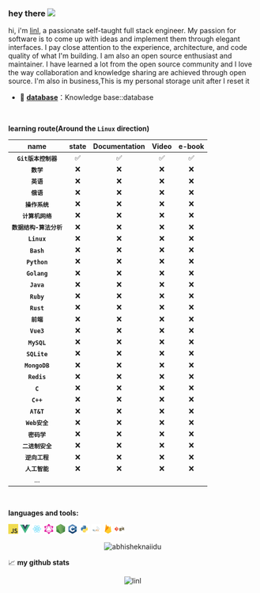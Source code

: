 ### hey there <img src="https://media.giphy.com/media/hvRJCLFzcasrR4ia7z/giphy.gif" width="25px">
hi, i'm [linl](https://github.com/linl-0x0), a passionate self-taught full stack engineer. My passion for software is to come up with ideas and implement them through elegant interfaces. I pay close attention to the experience, architecture, and code quality of what I'm building.
I am also an open source enthusiast and maintainer. I have learned a lot from the open source community and I love the way collaboration and knowledge sharing are achieved through open source.
I'm also in business,This is my personal storage unit after I reset it  

-  🔭 **[database](https://github.com/linl-0x0/database)**：Knowledge base::database

<br/>

**learning route(Around the `Linux` direction)**

|          name           | state | Documentation | Video | e-book |
| :---------------------: | :---: | :-----------: | :---: | :----: |
|   **`Git版本控制器`**   |   ✅   |       ✅       |   ✅   |   ✅    |
|       **`数学`**        |   ❌   |       ❌       |   ❌   |   ❌    |
|       **`英语`**        |   ❌   |       ❌       |   ❌   |   ❌    |
|       **`俄语`**        |   ❌   |       ❌       |   ❌   |   ❌    |
|     **`操作系统`**      |   ❌   |       ❌       |   ❌   |   ❌    |
|    **`计算机网络`**     |   ❌   |       ❌       |   ❌   |   ❌    |
| **`数据结构-算法分析`** |   ❌   |       ❌       |   ❌   |   ❌    |
|       **`Linux`**       |   ❌   |       ❌       |   ❌   |   ❌    |
|       **`Bash`**        |   ❌   |       ❌       |   ❌   |   ❌    |
|      **`Python`**       |   ❌   |       ❌       |   ❌   |   ❌    |
|      **`Golang`**       |   ❌   |       ❌       |   ❌   |   ❌    |
|       **`Java`**        |   ❌   |       ❌       |   ❌   |   ❌    |
|       **`Ruby`**        |   ❌   |       ❌       |   ❌   |   ❌    |
|       **`Rust`**        |   ❌   |       ❌       |   ❌   |   ❌    |
|       **`前端`**        |   ❌   |       ❌       |   ❌   |   ❌    |
|       **`Vue3`**        |   ❌   |       ❌       |   ❌   |   ❌    |
|       **`MySQL`**       |   ❌   |       ❌       |   ❌   |   ❌    |
|      **`SQLite`**       |   ❌   |       ❌       |   ❌   |   ❌    |
|      **`MongoDB`**      |   ❌   |       ❌       |   ❌   |   ❌    |
|       **`Redis`**       |   ❌   |       ❌       |   ❌   |   ❌    |
|         **`C`**         |   ❌   |       ❌       |   ❌   |   ❌    |
|        **`C++`**        |   ❌   |       ❌       |   ❌   |   ❌    |
|       **`AT&T`**        |   ❌   |       ❌       |   ❌   |   ❌    |
|      **`Web安全`**      |   ❌   |       ❌       |   ❌   |   ❌    |
|      **`密码学`**       |   ❌   |       ❌       |   ❌   |   ❌    |
|    **`二进制安全`**     |   ❌   |       ❌       |   ❌   |   ❌    |
|     **`逆向工程`**      |   ❌   |       ❌       |   ❌   |   ❌    |
|     **`人工智能`**      |   ❌   |       ❌       |   ❌   |   ❌    |
|           ...           |       |               |       |        |

<br/>

**languages and tools:**  

<code><img height="20" src="https://raw.githubusercontent.com/github/explore/80688e429a7d4ef2fca1e82350fe8e3517d3494d/topics/javascript/javascript.png"></code>
<code><img height="20" src="https://raw.githubusercontent.com/github/explore/80688e429a7d4ef2fca1e82350fe8e3517d3494d/topics/vue/vue.png"></code>
<code><img height="20" src="https://raw.githubusercontent.com/github/explore/80688e429a7d4ef2fca1e82350fe8e3517d3494d/topics/react/react.png"></code>
<code><img height="20" src="https://raw.githubusercontent.com/github/explore/5c058a388828bb5fde0bcafd4bc867b5bb3f26f3/topics/graphql/graphql.png"></code>
<code><img height="20" src="https://raw.githubusercontent.com/github/explore/80688e429a7d4ef2fca1e82350fe8e3517d3494d/topics/nodejs/nodejs.png"></code>
<code><img height="20" src="https://raw.githubusercontent.com/github/explore/80688e429a7d4ef2fca1e82350fe8e3517d3494d/topics/cpp/cpp.png"></code>
<code><img height="20" src="https://raw.githubusercontent.com/github/explore/80688e429a7d4ef2fca1e82350fe8e3517d3494d/topics/python/python.png"></code>
<code><img height="20" src="https://raw.githubusercontent.com/github/explore/80688e429a7d4ef2fca1e82350fe8e3517d3494d/topics/mysql/mysql.png"></code>
<code><img height="20" src="https://raw.githubusercontent.com/github/explore/80688e429a7d4ef2fca1e82350fe8e3517d3494d/topics/firebase/firebase.png"></code>
<code><img height="20" src="https://raw.githubusercontent.com/github/explore/80688e429a7d4ef2fca1e82350fe8e3517d3494d/topics/git/git.png"></code>

<p align="center"> <img src="https://github-readme-stats.vercel.app/api/top-langs/?username=linl-0x0&langs_count=compact&theme=dark" alt="abhisheknaiidu" />
<br/>

📈 **my github stats**

<p align="center"> <img src="https://github-readme-stats.vercel.app/api?username=linl-0x0&show_icons=true&theme=dark" alt="linl" />
